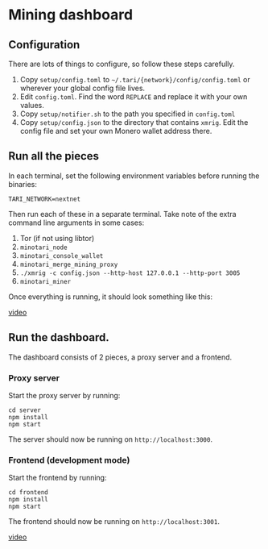 # Mining dashboard
                  
## Configuration

There are lots of things to configure, so follow these steps carefully.

1. Copy `setup/config.toml` to `~/.tari/{network}/config/config.toml` or wherever your global config file lives.
2. Edit `config.toml`. Find the word `REPLACE` and replace it with your own values.
3. Copy `setup/notifier.sh` to the path you specified in `config.toml`
4. Copy `setup/config.json` to the directory that contains `xmrig`. Edit the config file and set your own Monero 
   wallet address there.


## Run all the pieces 
In each terminal, set the following environment variables before running the binaries:

    TARI_NETWORK=nextnet

Then run each of these in a separate terminal. Take note of the extra command line arguments in some cases:

1. Tor (if not using libtor)
2. `minotari_node`
3. `minotari_console_wallet`
4. `minotari_merge_mining_proxy`
5. `./xmrig -c config.json --http-host 127.0.0.1 --http-port 3005`
6. `minotari_miner` 

Once everything is running, it should look something like this:

[video](https://drive.google.com/drive/u/2/folders/1ujDW-Gd-XMcVUFuV7X_v9_CEwOkTNOu9)

## Run the dashboard.

The dashboard consists of 2 pieces, a proxy server and a frontend.

### Proxy server

Start the proxy server by running:

    cd server
    npm install
    npm start

The server should now be running on `http://localhost:3000`.

### Frontend (development mode)

Start the frontend by running:

    cd frontend
    npm install
    npm start

The frontend should now be running on `http://localhost:3001`.

[video](https://drive.google.com/drive/u/2/folders/1ujDW-Gd-XMcVUFuV7X_v9_CEwOkTNOu9)

